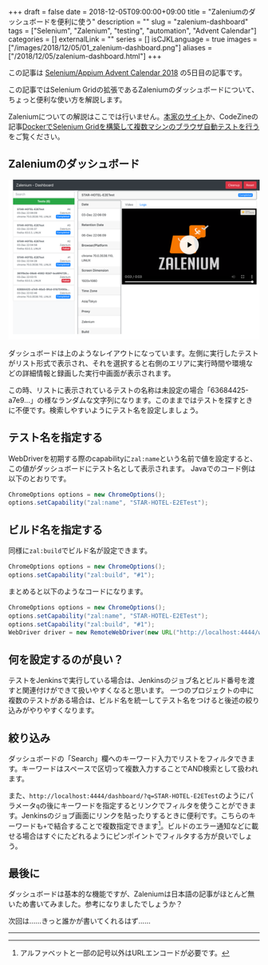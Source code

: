 +++ 
draft = false
date = 2018-12-05T09:00:00+09:00
title = "Zaleniumのダッシュボードを便利に使う"
description = ""
slug = "zalenium-dashboard" 
tags = ["Selenium", "Zalenium", "testing", "automation", "Advent Calendar"]
categories = []
externalLink = ""
series = []
isCJKLanguage = true
images = ["/images/2018/12/05/01_zalenium-dashboard.png"]
aliases = ["/2018/12/05/zalenium-dashboard.html"]
+++

この記事は [Selenium/Appium Advent Calendar 2018](https://qiita.com/advent-calendar/2018/selenium_and_appium) の5日目の記事です。

この記事ではSelenium Gridの拡張であるZaleniumのダッシュボードについて、ちょっと便利な使い方を解説します。

<!--more-->

Zaleniumについての解説はここでは行いません。[本家のサイト](https://opensource.zalando.com/zalenium/)か、CodeZineの記事[DockerでSelenium Gridを構築して複数マシンのブラウザ自動テストを行う](https://codezine.jp/article/detail/10471)をご覧ください。

## Zaleniumのダッシュボード

![zalenium-dashboard](/images/2018/12/05/01_zalenium-dashboard.png)

ダッシュボードは上のようなレイアウトになっています。左側に実行したテストがリスト形式で表示され、それを選択すると右側のエリアに実行時間や環境などの詳細情報と録画した実行中画面が表示されます。

この時、リストに表示されているテストの名称は未設定の場合「63684425-a7e9...」の様なランダムな文字列になります。このままではテストを探すときに不便です。検索しやすいようにテスト名を設定しましょう。

## テスト名を指定する

WebDriverを初期する際のcapabilityに`zal:name`という名前で値を設定すると、この値がダッシュボードにテスト名として表示されます。
Javaでのコード例は以下のとおりです。

```java
ChromeOptions options = new ChromeOptions();
options.setCapability("zal:name", "STAR-HOTEL-E2ETest");
```

## ビルド名を指定する

同様に`zal:build`でビルド名が設定できます。

```java
ChromeOptions options = new ChromeOptions();
options.setCapability("zal:build", "#1");
```

まとめると以下のようなコードになります。

```java
ChromeOptions options = new ChromeOptions();
options.setCapability("zal:name", "STAR-HOTEL-E2ETest");
options.setCapability("zal:build", "#1");
WebDriver driver = new RemoteWebDriver(new URL("http://localhost:4444/wd/hub"), options);
```

## 何を設定するのが良い？

テストをJenkinsで実行している場合は、Jenkinsのジョブ名とビルド番号を渡すと関連付けができて扱いやすくなると思います。
一つのプロジェクトの中に複数のテストがある場合は、ビルド名を統一してテスト名をつけると後述の絞り込みがやりやすくなります。

## 絞り込み

ダッシュボードの「Search」欄へのキーワード入力でリストをフィルタできます。キーワードはスペースで区切って複数入力することでAND検索として扱われます。

また、`http://localhost:4444/dashboard/?q=STAR-HOTEL-E2ETest`のようにパラメータ`q`の後にキーワードを指定するとリンクでフィルタを使うことができます。Jenkinsのジョブ画面にリンクを貼ったりするときに便利です。こちらのキーワードも`+`で結合することで複数指定できます[^1]。ビルドのエラー通知などに載せる場合はすぐにたどれるようにピンポイントでフィルタする方が良いでしょう。

## 最後に

ダッシュボードは基本的な機能ですが、Zaleniumは日本語の記事がほとんど無いため書いてみました。参考になりましたでしょうか？

次回は……きっと誰かが書いてくれるはず……

---

[^1]: アルファベットと一部の記号以外はURLエンコードが必要です。
